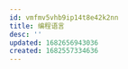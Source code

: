 ```yaml
---
id: vmfmv5vhb9ip14t8e42k2nn
title: 编程语言
desc: ''
updated: 1682656943036
created: 1682557334636
---
```



